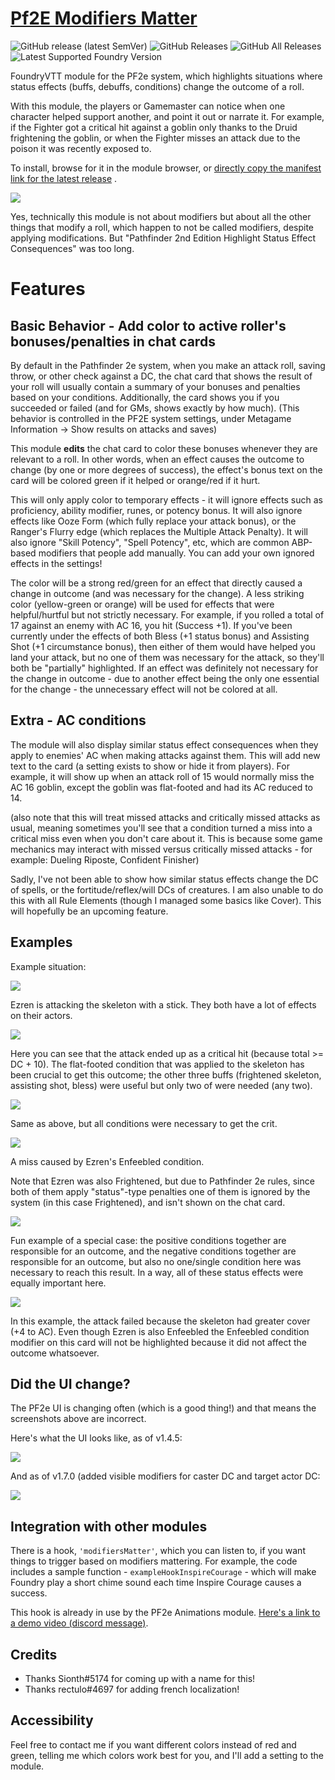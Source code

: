 # [Pf2E Modifiers Matter](https://foundryvtt.com/packages/pf2e-modifiers-matter/)

![GitHub release (latest SemVer)](https://img.shields.io/github/v/release/shemetz/pf2e-modifiers-matter?style=for-the-badge)
![GitHub Releases](https://img.shields.io/github/downloads/shemetz/pf2e-modifiers-matter/latest/total?style=for-the-badge)
![GitHub All Releases](https://img.shields.io/github/downloads/shemetz/pf2e-modifiers-matter/total?style=for-the-badge&label=Downloads+total)
![Latest Supported Foundry Version](https://img.shields.io/endpoint?url=https://foundryshields.com/version?url=https://github.com/shemetz/pf2e-modifiers-matter/raw/master/module.json)

FoundryVTT module for the PF2e system, which highlights situations where status effects (buffs, debuffs, conditions)
change the outcome of a roll.

With this module, the players or Gamemaster can notice when one character helped support another, and point it out or
narrate it. For example, if the Fighter got a critical hit against a goblin only thanks to the Druid frightening the
goblin, or when the Fighter misses an attack due to the poison it was recently exposed to.

To install, browse for it in the module browser,
or [directly copy the manifest link for the latest release](https://github.com/shemetz/pf2e-modifiers-matter/releases/latest/download/module.json)
.

![](metadata/example_0.png)

Yes, technically this module is not about modifiers but about all the other things that modify a roll, which happen to
not be called modifiers, despite applying modifications. But "Pathfinder 2nd Edition Highlight Status Effect Consequences" was too long.

# Features

## Basic Behavior - Add color to active roller's bonuses/penalties in chat cards

By default in the Pathfinder 2e system, when you make an attack roll, saving throw, or other check against a DC, the
chat card that shows the result of your roll will usually contain a summary of your bonuses and penalties based on your
conditions. Additionally, the card shows you if you succeeded or failed (and for GMs, shows exactly by how much). (This 
behavior is controlled in the PF2E system settings, under Metagame Information -> Show results on attacks and saves)

This module **edits** the chat card to color these bonuses whenever they are relevant to a roll. In other words, when an
effect causes the outcome to change (by one or more degrees of success), the effect's bonus text on the card will be
colored green if it helped or orange/red if it hurt.

This will only apply color to temporary effects - it will ignore effects such as proficiency, ability modifier, runes,
or potency bonus. It will also ignore effects like Ooze Form (which fully replace your attack bonus), or the Ranger's
Flurry edge (which replaces the Multiple Attack Penalty).  It will also ignore "Skill Potency", "Spell Potency", etc,
which are common ABP-based modifiers that people add manually. You can add your own ignored effects in the settings!


The color will be a strong red/green for an effect that directly caused a change in outcome (and was necessary for the
change). A less striking color (yellow-green or orange) will be used for effects that were helpful/hurtful but not
strictly necessary. For example, if you rolled a total of 17 against an enemy with AC 16, you hit (Success +1). If
you've been currently under the effects of both Bless (+1 status bonus) and Assisting Shot (+1 circumstance bonus), then
either of them would have helped you land your attack, but no one of them was necessary for the attack, so they'll both
be "partially" highlighted. If an effect was definitely not necessary for the change in outcome - due to another effect
being the only one essential for the change - the unnecessary effect will not be colored at all.

## Extra - AC conditions

The module will also display similar status effect consequences when they apply to enemies' AC when making attacks
against them. This will add new text to the card (a setting exists to show or hide it from players). For example, it
will show up when an attack roll of 15 would normally miss the AC 16 goblin, except the goblin was flat-footed and had
its AC reduced to 14.

(also note that this will treat missed attacks and critically missed attacks as usual, meaning sometimes you'll see that
a condition turned a miss into a critical miss even when you don't care about it. This is because some game mechanics
may interact with missed versus critically missed attacks - for example: Dueling Riposte, Confident Finisher)

Sadly, I've not been able to show how similar status effects change the DC of spells, or the fortitude/reflex/will DCs
of creatures. I am also unable to do this with all Rule Elements (though I managed some basics like Cover). This will
hopefully be an upcoming feature.

## Examples

Example situation:

![](metadata/example_situation.png)

Ezren is attacking the skeleton with a stick. They both have a lot of effects on their actors.

![](metadata/example_1.png)

Here you can see that the attack ended up as a critical hit (because total >= DC + 10). The flat-footed condition that
was applied to the skeleton has been crucial to get this outcome; the other three buffs (frightened skeleton, assisting
shot, bless)
were useful but only two of were needed (any two).

![](metadata/example_2.png)

Same as above, but all conditions were necessary to get the crit.

![](metadata/example_3.png)

A miss caused by Ezren's Enfeebled condition.

Note that Ezren was also Frightened, but due to Pathfinder 2e rules, since both of them apply "status"-type penalties one
of them is ignored by the system (in this case Frightened), and isn't shown on the chat card.

![](metadata/example_4.png)

Fun example of a special case:  the positive conditions together are responsible for an outcome, and the negative
conditions together are responsible for an outcome, but also no one/single condition here was necessary to reach this
result. In a way, all of these status effects were equally important here.

![](metadata/example_5.png)

In this example, the attack failed because the skeleton had greater cover (+4 to AC). Even though Ezren is also
Enfeebled the Enfeebled condition modifier on this card will not be highlighted because it did not affect the outcome
whatsoever.

## Did the UI change?

The PF2e UI is changing often (which is a good thing!) and that means the screenshots above are incorrect.

Here's what the UI looks like, as of v1.4.5:

![](metadata/v1_4_5_example.png)

And as of v1.7.0 (added visible modifiers for caster DC and target actor DC:

![](metadata/v1_7_0_example.png)

## Integration with other modules

There is a hook, `'modifiersMatter'`, which you can listen to, if you want things to trigger based on modifiers mattering.
For example, the code includes a sample function - `exampleHookInspireCourage` - which will make Foundry play a short
chime sound each time Inspire Courage causes a success.

This hook is already in use by the PF2e Animations module.  [Here's a link to a demo video (discord message)](https://discord.com/channels/880968862240239708/1006806454700875816/1089257601629442080).

## Credits

- Thanks Sionth#5174 for coming up with a name for this!
- Thanks rectulo#4697 for adding french localization!

## Accessibility

Feel free to contact me if you want different colors instead of red and green, telling me which colors work best for
you, and I'll add a setting to the module.
